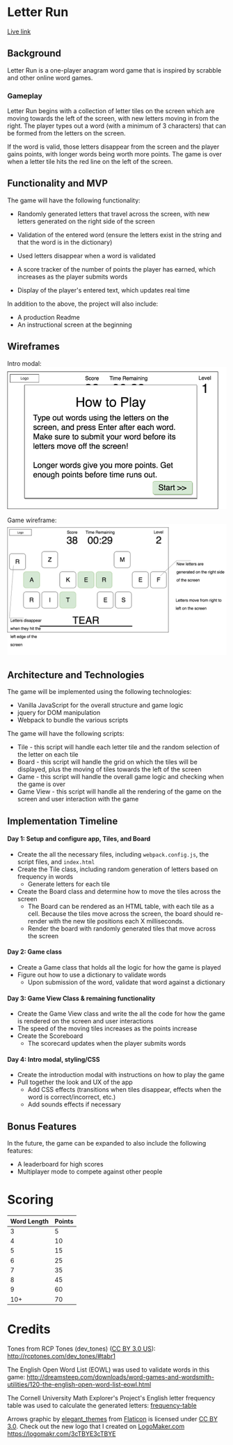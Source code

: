 # Letter Run

[Live link](https://virginiac32.github.io/letter-run)

## Background

Letter Run is a one-player anagram word game that is inspired by scrabble and other online word games.

### Gameplay

Letter Run begins with a collection of letter tiles on the screen which are moving towards the left of the screen, with new letters moving in from the right. The player types out a word (with a minimum of 3 characters) that can be formed from the letters on the screen.

If the word is valid, those letters disappear from the screen and the player gains points, with longer words being worth more points. The game is over when a letter tile hits the red line on the left of the screen.

## Functionality and MVP

The game will have the following functionality:

* Randomly generated letters that travel across the screen, with new letters generated on the right side of the screen

* Validation of the entered word (ensure the letters exist in the string and that the word is in the dictionary)

* Used letters disappear when a word is validated

* A score tracker of the number of points the player has earned, which increases as the player submits words

* Display of the player's entered text, which updates real time

In addition to the above, the project will also include:

* A production Readme
* An instructional screen at the beginning


## Wireframes

Intro modal:
![intro-page](./assets/docs/wireframes/Word-Game-intro.png)

Game wireframe:
![word-drop](./assets/docs/wireframes/Word-Game.png)

## Architecture and Technologies

The game will be implemented using the following technologies:

* Vanilla JavaScript for the overall structure and game logic
* jquery for DOM manipulation
* Webpack to bundle the various scripts

The game will have the following scripts:

* Tile - this script will handle each letter tile and the random selection of the letter on each tile
* Board - this script will handle the grid on which the tiles will be displayed, plus the moving of tiles towards the left of the screen
* Game - this script will handle the overall game logic and checking when the game is over
* Game View - this script will handle all the rendering of the game on the screen and user interaction with the game


## Implementation Timeline

#### Day 1: Setup and configure app, Tiles, and Board
* Create the all the necessary files, including `webpack.config.js`, the script files, and `index.html`
* Create the Tile class, including random generation of letters based on frequency in words
  * Generate letters for each tile
* Create the Board class and determine how to move the tiles across the screen
  * The Board can be rendered as an HTML table, with each tile as a cell. Because the tiles move across the screen, the board should re-render with the new tile positions each X milliseconds.
  * Render the board with randomly generated tiles that move across the screen

#### Day 2: Game class
* Create a Game class that holds all the logic for how the game is played
* Figure out how to use a dictionary to validate words
  * Upon submission of the word, validate that word against a dictionary

#### Day 3: Game View Class & remaining functionality
* Create the Game View class and write the all the code for how the game is rendered on the screen and user interactions
* The speed of the moving tiles increases as the points increase
* Create the Scoreboard
  * The scorecard updates when the player submits words

#### Day 4: Intro modal, styling/CSS
* Create the introduction modal with instructions on how to play the game
* Pull together the look and UX of the app
  * Add CSS effects (transitions when tiles disappear, effects when the word is correct/incorrect, etc.)
  * Add sounds effects if necessary

## Bonus Features
In the future, the game can be expanded to also include the following features:
* A leaderboard for high scores
* Multiplayer mode to compete against other people

# Scoring

|Word Length   | Points   |
|-------|------------------|
| 3 | 5 |
| 4 | 10 |
| 5 | 15 |
| 6 | 25 |
| 7 | 35 |
| 8 | 45 |
| 9 | 60 |
| 10+ | 70 |

# Credits

Tones from RCP Tones (dev_tones) ([CC BY 3.0 US](https://creativecommons.org/licenses/by/3.0/us/)): http://rcptones.com/dev_tones/#tabr1

The English Open Word List (EOWL) was used to validate words in this game: http://dreamsteep.com/downloads/word-games-and-wordsmith-utilities/120-the-english-open-word-list-eowl.html

The Cornell University Math Explorer's Project's English letter frequency table was used to calculate the generated letters: [frequency-table](http://www.math.cornell.edu/~mec/2003-2004/cryptography/subs/frequencies.html)

Arrows graphic by <a href="http://www.flaticon.com/authors/elegant-themes">elegant_themes</a> from <a href="http://www.flaticon.com/">Flaticon</a> is licensed under <a href="http://creativecommons.org/licenses/by/3.0/" title="Creative Commons BY 3.0">CC BY 3.0</a>. Check out the new logo that I created on <a href="http://logomakr.com" title="Logo Maker">LogoMaker.com</a> https://logomakr.com/3cTBYE3cTBYE
